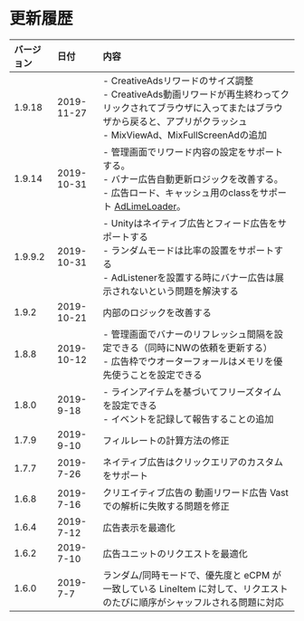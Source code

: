 # 更新履歴

| バージョン| 日付     | 内容                                      |
| :----- | :-------- | :--------------------------------------- |
| 1.9.18 | 2019-11-27 | - CreativeAdsリワードのサイズ調整<br> - CreativeAds動画リワードが再生終わってクリックされてブラウザに入ってまたはブラウザから戻ると、アプリがクラッシュ<br>- MixViewAd、MixFullScreenAdの追加|
| 1.9.14 | 2019-10-31 | - 管理画面でリワード内容の設定をサポートする。<br> - バナー広告自動更新ロジックを改善する。<br> - 広告ロード、キャッシュ用のclassをサポート [AdLimeLoader](./adloader)。|
| 1.9.9.2| 2019-10-31 | - Unityはネイティブ広告とフィード広告をサポートする <br> - ランダムモードは比率の設置をサポートする <br> - AdListenerを設置する時にバナー広告は展示されないという問題を解決する |
| 1.9.2  | 2019-10-21 | 内部のロジックを改善する|
| 1.8.8  | 2019-10-12 | - 管理画面でバナーのリフレッシュ間隔を設定できる（同時にNWの依頼を更新する）<br> - 広告枠でウオーターフォールはメモリを優先使うことを設定できる|
| 1.8.0  | 2019-9-18  | - ラインアイテムを基づいてフリーズタイムを設定できる <br> - イベントを記録して報告することの追加|
| 1.7.9  | 2019-9-10  | フィルレートの計算方法の修正|
| 1.7.7  | 2019-7-26  | ネイティブ広告はクリックエリアのカスタムをサポート|
| 1.6.8  | 2019-7-16  | クリエイティブ広告の 動画リワード広告 Vast での解析に失敗する問題を修正|
| 1.6.4  | 2019-7-12  | 広告表示を最適化|
| 1.6.2  | 2019-7-10  | 広告ユニットのリクエストを最適化|
| 1.6.0  | 2019-7-7   | ランダム/同時モードで、優先度と eCPM が一致している LineItem に対して、リクエストのたびに順序がシャッフルされる問題に対応|
